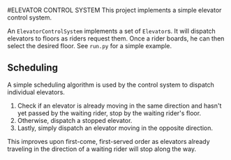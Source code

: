 #ELEVATOR CONTROL SYSTEM
This project implements a simple elevator control system.

An `ElevatorControlSystem` implements a set of `Elevator`s. It will dispatch
elevators to floors as riders request them. Once a rider boards, he can then
select the desired floor. See `run.py` for a simple example.

## Scheduling
A simple scheduling algorithm is used by the control system to dispatch
individual elevators.

1. Check if an elevator is already moving in the same direction and hasn't yet
   passed by the waiting rider, stop by the waiting rider's floor.
2. Otherwise, dispatch a stopped elevator.
3. Lastly, simply dispatch an elevator moving in the opposite direction.

This improves upon first-come, first-served order as elevators already traveling
in the direction of a waiting rider will stop along the way.
